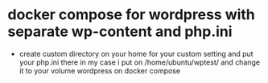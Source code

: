 # docker compose for wordpress with separate wp-content and php.ini


- create custom directory on your home for your custom setting and put your php.ini there in my case i put on /home/ubuntu/wptest/ and change it to your volume wordpress on docker compose
